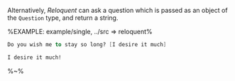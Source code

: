 Alternatively, _Reloquent_ can ask a question which is passed as an object of the <link type="Question">`Question`</link> type, and return a string.

%EXAMPLE: example/single, ../src => reloquent%

```fs
Do you wish me to stay so long? [I desire it much]
```

```fs
I desire it much!
```

%~%